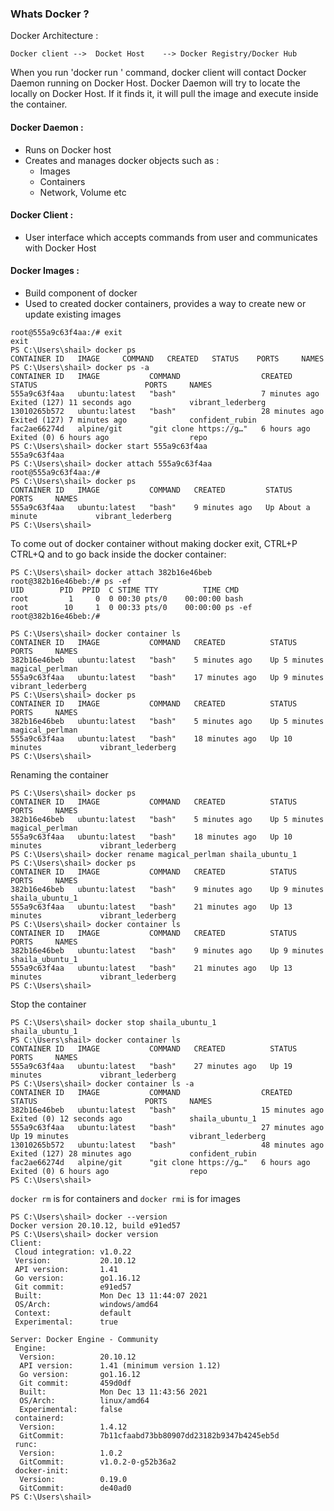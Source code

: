 ### Whats Docker ?

Docker Architecture :

`Docker client -->  Docket Host    --> Docker Registry/Docker Hub`

When you run 'docker run <image>' command, docker client will contact Docker Daemon running on Docker Host. Docker Daemon will try to locate the <image> locally on Docker Host.
 If it finds it, it will pull the image and execute inside the container. 
 
 #### Docker Daemon :
   - Runs on Docker host
   - Creates and manages docker objects such as :
      * Images
      * Containers
      * Network, Volume etc
 #### Docker Client :
   - User interface which accepts commands from user and communicates with Docker Host
 
 #### Docker Images :
   - Build component of docker
   - Used to created docker containers, provides a way to create new or update existing images
 
 ```
 root@555a9c63f4aa:/# exit
exit
PS C:\Users\shail> docker ps
CONTAINER ID   IMAGE     COMMAND   CREATED   STATUS    PORTS     NAMES
PS C:\Users\shail> docker ps -a
CONTAINER ID   IMAGE           COMMAND                  CREATED          STATUS                        PORTS     NAMES
555a9c63f4aa   ubuntu:latest   "bash"                   7 minutes ago    Exited (127) 11 seconds ago             vibrant_lederberg
13010265b572   ubuntu:latest   "bash"                   28 minutes ago   Exited (127) 7 minutes ago              confident_rubin
fac2ae66274d   alpine/git      "git clone https://g…"   6 hours ago      Exited (0) 6 hours ago                  repo
PS C:\Users\shail> docker start 555a9c63f4aa
555a9c63f4aa
PS C:\Users\shail> docker attach 555a9c63f4aa
root@555a9c63f4aa:/#
 PS C:\Users\shail> docker ps
CONTAINER ID   IMAGE           COMMAND   CREATED         STATUS              PORTS     NAMES
555a9c63f4aa   ubuntu:latest   "bash"    9 minutes ago   Up About a minute             vibrant_lederberg
PS C:\Users\shail>
```
 
 To come out of docker container without making docker exit, CTRL+P CTRL+Q and to go back inside the docker container:
 ```
 PS C:\Users\shail> docker attach 382b16e46beb
root@382b16e46beb:/# ps -ef
UID        PID  PPID  C STIME TTY          TIME CMD
root         1     0  0 00:30 pts/0    00:00:00 bash
root        10     1  0 00:33 pts/0    00:00:00 ps -ef
root@382b16e46beb:/#
 
 PS C:\Users\shail> docker container ls
CONTAINER ID   IMAGE           COMMAND   CREATED          STATUS         PORTS     NAMES
382b16e46beb   ubuntu:latest   "bash"    5 minutes ago    Up 5 minutes             magical_perlman
555a9c63f4aa   ubuntu:latest   "bash"    17 minutes ago   Up 9 minutes             vibrant_lederberg
PS C:\Users\shail> docker ps
CONTAINER ID   IMAGE           COMMAND   CREATED          STATUS          PORTS     NAMES
382b16e46beb   ubuntu:latest   "bash"    5 minutes ago    Up 5 minutes              magical_perlman
555a9c63f4aa   ubuntu:latest   "bash"    18 minutes ago   Up 10 minutes             vibrant_lederberg
PS C:\Users\shail>
 ```
Renaming the container
 ```
 PS C:\Users\shail> docker ps
CONTAINER ID   IMAGE           COMMAND   CREATED          STATUS          PORTS     NAMES
382b16e46beb   ubuntu:latest   "bash"    5 minutes ago    Up 5 minutes              magical_perlman
555a9c63f4aa   ubuntu:latest   "bash"    18 minutes ago   Up 10 minutes             vibrant_lederberg
PS C:\Users\shail> docker rename magical_perlman shaila_ubuntu_1
PS C:\Users\shail> docker ps
CONTAINER ID   IMAGE           COMMAND   CREATED          STATUS          PORTS     NAMES
382b16e46beb   ubuntu:latest   "bash"    9 minutes ago    Up 9 minutes              shaila_ubuntu_1
555a9c63f4aa   ubuntu:latest   "bash"    21 minutes ago   Up 13 minutes             vibrant_lederberg
PS C:\Users\shail> docker container ls
CONTAINER ID   IMAGE           COMMAND   CREATED          STATUS          PORTS     NAMES
382b16e46beb   ubuntu:latest   "bash"    9 minutes ago    Up 9 minutes              shaila_ubuntu_1
555a9c63f4aa   ubuntu:latest   "bash"    21 minutes ago   Up 13 minutes             vibrant_lederberg
PS C:\Users\shail>
 ```
 
 Stop the container
 ```
 PS C:\Users\shail> docker stop shaila_ubuntu_1
shaila_ubuntu_1
PS C:\Users\shail> docker container ls
CONTAINER ID   IMAGE           COMMAND   CREATED          STATUS          PORTS     NAMES
555a9c63f4aa   ubuntu:latest   "bash"    27 minutes ago   Up 19 minutes             vibrant_lederberg
PS C:\Users\shail> docker container ls -a
CONTAINER ID   IMAGE           COMMAND                  CREATED          STATUS                        PORTS     NAMES
382b16e46beb   ubuntu:latest   "bash"                   15 minutes ago   Exited (0) 12 seconds ago               shaila_ubuntu_1
555a9c63f4aa   ubuntu:latest   "bash"                   27 minutes ago   Up 19 minutes                           vibrant_lederberg
13010265b572   ubuntu:latest   "bash"                   48 minutes ago   Exited (127) 28 minutes ago             confident_rubin
fac2ae66274d   alpine/git      "git clone https://g…"   6 hours ago      Exited (0) 6 hours ago                  repo
PS C:\Users\shail>
 ```
 `docker rm` is for containers and `docker rmi` is for images
```
PS C:\Users\shail> docker --version
Docker version 20.10.12, build e91ed57
PS C:\Users\shail> docker version
Client:
 Cloud integration: v1.0.22
 Version:           20.10.12
 API version:       1.41
 Go version:        go1.16.12
 Git commit:        e91ed57
 Built:             Mon Dec 13 11:44:07 2021
 OS/Arch:           windows/amd64
 Context:           default
 Experimental:      true

Server: Docker Engine - Community
 Engine:
  Version:          20.10.12
  API version:      1.41 (minimum version 1.12)
  Go version:       go1.16.12
  Git commit:       459d0df
  Built:            Mon Dec 13 11:43:56 2021
  OS/Arch:          linux/amd64
  Experimental:     false
 containerd:
  Version:          1.4.12
  GitCommit:        7b11cfaabd73bb80907dd23182b9347b4245eb5d
 runc:
  Version:          1.0.2
  GitCommit:        v1.0.2-0-g52b36a2
 docker-init:
  Version:          0.19.0
  GitCommit:        de40ad0
PS C:\Users\shail>
```
